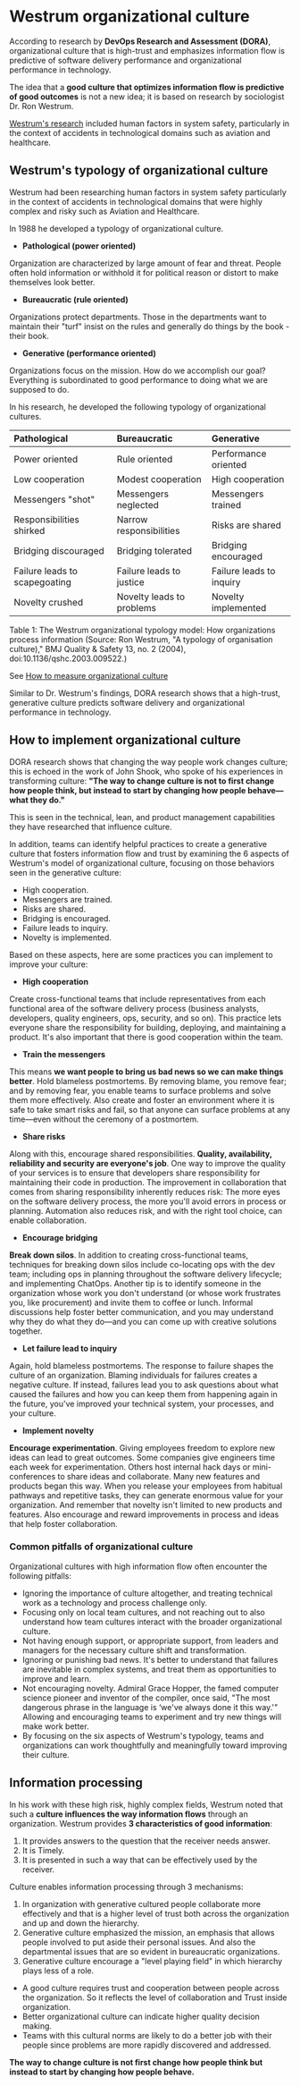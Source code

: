 # Westrum organizational culture

According to research by __DevOps Research and Assessment (DORA)__, organizational culture that is high-trust and emphasizes information flow is predictive of software delivery performance and organizational performance in technology. 

The idea that a __good culture that optimizes information flow is predictive of good outcomes__ is not a new idea; it is based on research by sociologist Dr. Ron Westrum. 

[Westrum's research](https://qualitysafety.bmj.com/content/13/suppl_2/ii22) included human factors in system safety, particularly in the context of accidents in technological domains such as aviation and healthcare.

## Westrum's typology of organizational culture
Westrum had been researching human factors in system safety particularly in the context of accidents in technological 
domains that were highly complex and risky such as Aviation and Healthcare. 

In 1988 he developed a typology of organizational culture. 

  * **Pathological (power oriented)** 
  
  Organization are characterized by large amount of fear and threat. People often hold information or withhold it for political reason 
or distort to make themselves look better. 

  * **Bureaucratic (rule oriented)** 
  
  Organizations protect departments. Those in the departments want to maintain their "turf" insist on the rules and generally do things by the book - their book. 
  
  * **Generative (performance oriented)**
  
  Organizations focus on the mission. How do we accomplish our goal? Everything is subordinated to good performance to doing what 
we are supposed to do. 

In his research, he developed the following typology of organizational cultures.

| Pathological   | Bureaucratic	| Generative |
| :--- | :--- | :--- |
| Power oriented | Rule oriented | Performance oriented |
| Low cooperation | Modest cooperation | High cooperation |
| Messengers "shot" | Messengers neglected | Messengers trained |
| Responsibilities shirked | Narrow responsibilities | Risks are shared |
| Bridging discouraged | Bridging tolerated | Bridging encouraged |
| Failure leads to scapegoating | Failure leads to justice | Failure leads to inquiry |
| Novelty crushed | Novelty leads to problems | Novelty implemented |


Table 1: The Westrum organizational typology model: How organizations process information (Source: Ron Westrum, "A typology of organisation culture)," BMJ Quality & Safety 13, no. 2 (2004), doi:10.1136/qshc.2003.009522.)

See [How to measure organizational culture](how-to-measure-organizational-culture.md)

Similar to Dr. Westrum's findings, DORA research shows that a high-trust, generative culture predicts software delivery and organizational performance in technology.

## How to implement organizational culture

DORA research shows that changing the way people work changes culture; this is echoed in the work of John Shook, who spoke of his experiences in transforming culture: **"The way to change culture is not to first change how people think, but instead to start by changing how people behave—what they do."** 

This is seen in the technical, lean, and product management capabilities they have researched that influence culture.

In addition, teams can identify helpful practices to create a generative culture that fosters information flow and trust by examining the 6 aspects of Westrum's model of organizational culture, focusing on those behaviors seen in the generative culture:

  * High cooperation.
  * Messengers are trained.
  * Risks are shared.
  * Bridging is encouraged.
  * Failure leads to inquiry.
  * Novelty is implemented.

Based on these aspects, here are some practices you can implement to improve your culture:

  * **High cooperation**
  
  Create cross-functional teams that include representatives from each functional area of the software delivery process (business analysts, developers, quality engineers, ops, security, and so on). This practice lets everyone share the responsibility for building, deploying, and maintaining a product. It's also important that there is good cooperation within the team.

  * **Train the messengers**
  
  This means __we want people to bring us bad news so we can make things better__. Hold blameless postmortems. By removing blame, you remove fear; and by removing fear, you enable teams to surface problems and solve them more effectively. Also create and foster an environment where it is safe to take smart risks and fail, so that anyone can surface problems at any time—even without the ceremony of a postmortem.

  * **Share risks**

  Along with this, encourage shared responsibilities. __Quality, availability, reliability and security are everyone's job__. One way to improve the quality of your services is to ensure that developers share responsibility for maintaining their code in production. The improvement in collaboration that comes from sharing responsibility inherently reduces risk: The more eyes on the software delivery process, the more you'll avoid errors in process or planning. Automation also reduces risk, and with the right tool choice, can enable collaboration.

  * **Encourage bridging** 
  
  __Break down silos__. In addition to creating cross-functional teams, techniques for breaking down silos include co-locating ops with the dev team; including ops in planning throughout the software delivery lifecycle; and implementing ChatOps. Another tip is to identify someone in the organization whose work you don't understand (or whose work frustrates you, like procurement) and invite them to coffee or lunch. Informal discussions help foster better communication, and you may understand why they do what they do—and you can come up with creative solutions together.

  * **Let failure lead to inquiry**

  Again, hold blameless postmortems. The response to failure shapes the culture of an organization. Blaming individuals for failures creates a negative culture. If instead, failures lead you to ask questions about what caused the failures and how you can keep them from happening again in the future, you've improved your technical system, your processes, and your culture.

  * **Implement novelty** 
  
  __Encourage experimentation__. Giving employees freedom to explore new ideas can lead to great outcomes. Some companies give engineers time each week for experimentation. Others host internal hack days or mini-conferences to share ideas and collaborate. Many new features and products began this way. When you release your employees from habitual pathways and repetitive tasks, they can generate enormous value for your organization. And remember that novelty isn't limited to new products and features. Also encourage and reward improvements in process and ideas that help foster collaboration.

### Common pitfalls of organizational culture

Organizational cultures with high information flow often encounter the following pitfalls:

  - Ignoring the importance of culture altogether, and treating technical work as a technology and process challenge only.
  - Focusing only on local team cultures, and not reaching out to also understand how team cultures interact with the broader organizational culture.
  - Not having enough support, or appropriate support, from leaders and managers for the necessary culture shift and transformation.
  - Ignoring or punishing bad news. It's better to understand that failures are inevitable in complex systems, and treat them as opportunities to improve and learn.
  - Not encouraging novelty. Admiral Grace Hopper, the famed computer science pioneer and inventor of the compiler, once said, "The most dangerous phrase in the language is ‘we've always done it this way.'" Allowing and encouraging teams to experiment and try new things will make work better.
  - By focusing on the six aspects of Westrum's typology, teams and organizations can work thoughtfully and meaningfully toward improving their culture.


## Information processing

In his work with these high risk, highly complex fields, Westrum noted that such a __culture influences the way information flows__ through an organization. Westrum provides __3 characteristics of good information__:

  1. It provides answers to the question that the receiver needs answer. 
  2. It is Timely. 
  3. It is presented in such a way that can be effectively used by the receiver. 
  
Culture enables information processing through 3 mechanisms:
  1. In organization with generative cultured people collaborate more effectively and that is a higher level of trust both 
across the organization and up and down the hierarchy. 
  2. Generative culture emphasized the mission, an emphasis that allows people involved to put aside their personal issues. 
  And also the departmental issues that are so evident in bureaucratic organizations. 
  3. Generative culture encourage a "level playing field" in which hierarchy plays less of a role. 

  - A good culture requires trust and cooperation between people across the organization. So it reflects the level of collaboration and Trust inside organization. 
  - Better organizational culture can indicate higher quality decision making. 
  - Teams with this cultural norms are likely to do a better job with their people since problems are more rapidly discovered and addressed.
  
 __The way to change culture is not first change how people think but instead to start by changing how people behave.__

  
